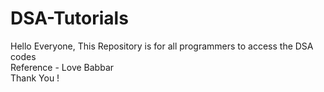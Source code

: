 # DSA-Tutorials
Hello Everyone,
This Repository is for all programmers to access the DSA codes
<br>
Reference - Love Babbar
<br>
Thank You !
